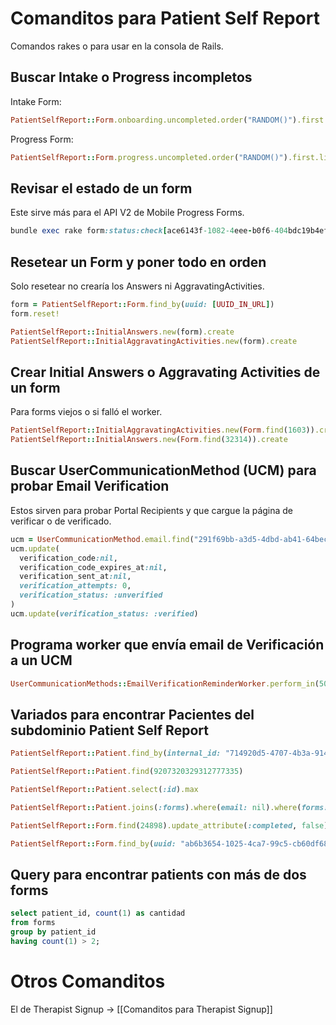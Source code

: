 # Comanditos para Patient Self Report

Comandos rakes o para usar en la consola de Rails.

## Buscar Intake o Progress incompletos

Intake Form:
```ruby
PatientSelfReport::Form.onboarding.uncompleted.order("RANDOM()").first.link
```

Progress Form:
```ruby
PatientSelfReport::Form.progress.uncompleted.order("RANDOM()").first.link
```

## Revisar el estado de un form

Este sirve más para el API V2 de Mobile Progress Forms.

```ruby
bundle exec rake form:status:check[ace6143f-1082-4eee-b0f6-404bdc19b4ef]
```

## Resetear un Form y poner todo en orden

Solo resetear no crearía los Answers ni AggravatingActivities.
```ruby
form = PatientSelfReport::Form.find_by(uuid: [UUID_IN_URL])
form.reset!

PatientSelfReport::InitialAnswers.new(form).create
PatientSelfReport::InitialAggravatingActivities.new(form).create
```

## Crear Initial Answers o Aggravating Activities de  un form

Para forms viejos o si falló el worker.

```ruby
PatientSelfReport::InitialAggravatingActivities.new(Form.find(1603)).create
PatientSelfReport::InitialAnswers.new(Form.find(32314)).create
```

## Buscar UserCommunicationMethod (UCM) para probar Email Verification

Estos sirven para probar Portal Recipients y que cargue la página de verificar o de verificado.

```ruby
ucm = UserCommunicationMethod.email.find("291f69bb-a3d5-4dbd-ab41-64bec1cbe56d")
ucm.update(
  verification_code:nil,
  verification_code_expires_at:nil,
  verification_sent_at:nil,
  verification_attempts: 0,
  verification_status: :unverified
)
ucm.update(verification_status: :verified)
```

## Programa worker que envía email de Verificación a un UCM

```ruby
UserCommunicationMethods::EmailVerificationReminderWorker.perform_in(500, "291f69bb-a3d5-4dbd-ab41-64bec1cbe56d")
```

## Variados para encontrar Pacientes del subdominio Patient Self Report

```ruby
PatientSelfReport::Patient.find_by(internal_id: "714920d5-4707-4b3a-914a-bf82c125300d")

PatientSelfReport::Patient.find(9207320329312777335)

PatientSelfReport::Patient.select(:id).max

PatientSelfReport::Patient.joins(:forms).where(email: nil).where(forms: { progress_type: "ongoing", completed: false })

PatientSelfReport::Form.find(24898).update_attribute(:completed, false)

PatientSelfReport::Form.find_by(uuid: "ab6b3654-1025-4ca7-99c5-cb60df682525").destroy
```

## Query para encontrar patients con más de dos forms

```sql
select patient_id, count(1) as cantidad
from forms
group by patient_id
having count(1) > 2;
```


# Otros Comanditos

El de Therapist Signup -> [[Comanditos para Therapist Signup]]